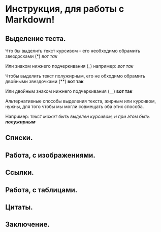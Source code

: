 # Инструкция, для работы с Markdown!

## Выделение теста.
Что бы выделить текст курсивом - его необходимо обрамить звездосками (*) *вот так*

Или знаком нижнего подчеркивания (_) например: _вот так_

Чтобы выделить текст полужирным, его не обходимо обрамить двойными звездочками (**) **вот так**  

Или двойным знаком нижнего подчеркивания (__) __вот так__

Альтернативные способы выделения текста, жирным или курсивом, нужны, для того чтобы мы могли совмещать оба этих способа.

Например: _текст может быть выделен курсивом, и при этом быть **полужирным**_

## Списки.

## Работа, с изображениями.

## Ссылки.

## Работа, с таблицами.

## Цитаты.

## Заключение.
